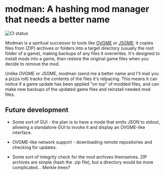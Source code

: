 # modman: A hashing mod manager that needs a better name

![CI status](https://github.com/mrkline/modman/workflows/CI/badge.svg)

Modman is a spiritual successor to tools like
[OVGME](https://wiki.hoggitworld.com/view/OVGME)
or
[JSGME](https://www.softpedia.com/get/Others/Miscellaneous/Generic-Mod-Enabler.shtml):
it copies files from (ZIP) archives or folders
into a target directory (usually the root folder of a game),
making backups of any files it overwrites.
It's designed to install mods into a game, then restore the original game files
when you decide to remove the mod.

Unlike OVGME or JSGME, modman (send me a better name and I'll mail you a pizza roll)
tracks the contents of the files it's relpacing.
This means it can notice if a game update has been applied "on top" of modded files,
and can make new backups of the updated game files and reinstall needed mod files.

## Future development

- Some sort of GUI - the plan is to have a mode that emits JSON to stdout,
  allowing a standalone GUI to invoke it and display an OVGME-like interface.

- OVGME-like network support - downloading remote repositories and checking for
  updates.

- Some sort of integrity check for the mod archives themselves. ZIP archives
  are simple (hash the .zip file), but a directory would be more complicated...
  Merkle trees?
